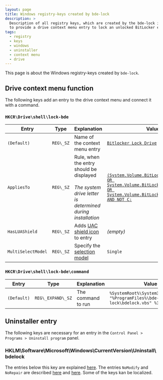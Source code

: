 ```yaml
---
layout: page
title: Windows registry-keys created by bde-lock
description: >
  Description of all registry keys, which are created by the bde-lock installer
  to provide a drive context menu entry to lock an unlocked BitLocker encrypted drive
tags:
  - registry
  - keys
  - windows
  - uninstaller
  - context menu
  - drive
---
```


This page is about the Windows registry-keys created by `bde-lock`.

## Drive context menu function

The following keys add an entry to the drive context menu and connect it with a command.

### `HKCR\Drive\shell\lock-bde`

Entry | Type | Explanation | Value | Localized
------|------|-------------|-------|----------
`(Default)` | `REG\_SZ` | Name of the context menu entry | [`Bitlocker Lock Drive`](/locale/en.nsh#L18) | yes
`AppliesTo` | `REG\_SZ` | Rule, when the entry should be displayed <br/><br/> *The system drive letter is determined during installation* | [`(System.Volume.BitLockerProtection:=1 OR System.Volume.BitLockerProtection:=3 OR System.Volume.BitLockerProtection:=5) AND NOT C:`](/bdelock.nsi#L77) | no
`HasLUAShield` | `REG\_SZ` | Adds [UAC shield icon](https://docs.microsoft.com/en-us/windows/desktop/uxguide/winenv-uac#uac-shield-icon) to entry | *(empty)* | no
`MultiSelectModel` | `REG\_SZ` | Specify the [selection model](https://docs.microsoft.com/en-us/windows/desktop/shell/how-to-employ-the-verb-selection-model) | `Single` | no

### `HKCR\Drive\shell\lock-bde\command`

Entry | Type | Explanation | Value | Localized
------|------|-------------|-------|----------
`(Default)` | `REG\_EXPAND\_SZ` | The command to run | `%SystemRoot%\System32\wscript.exe "%ProgramFiles%\bde-lock\bdelock.vbs" %1` | no

## Uninstaller entry

The following keys are necessary for an entry in the `Control Panel > Programs > Uninstall program` panel.

### HKLM\Software\Microsoft\Windows\CurrentVersion\Uninstall\bdelock

The entries below this key are explained [here](https://docs.microsoft.com/en-us/windows/desktop/msi/uninstall-registry-key). The entries `NoModify` and `NoRepair` are described [here](https://docs.microsoft.com/en-us/windows/desktop/msi/arpnomodify) and [here](https://docs.microsoft.com/en-us/windows/desktop/msi/arpnorepair). Some of the keys kan be localized.
